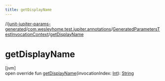 ```yaml
---
title: getDisplayName
---
```

//[junit-jupiter-params-generated](../../../index.html)/[com.wesleyhome.test.jupiter.annotations](../index.html)/[GeneratedParametersTestInvocationContext](index.html)/[getDisplayName](get-display-name.html)



# getDisplayName



[jvm]\
open override fun [getDisplayName](get-display-name.html)(invocationIndex: [Int](https://kotlinlang.org/api/latest/jvm/stdlib/kotlin/-int/index.html)): [String](https://kotlinlang.org/api/latest/jvm/stdlib/kotlin/-string/index.html)




